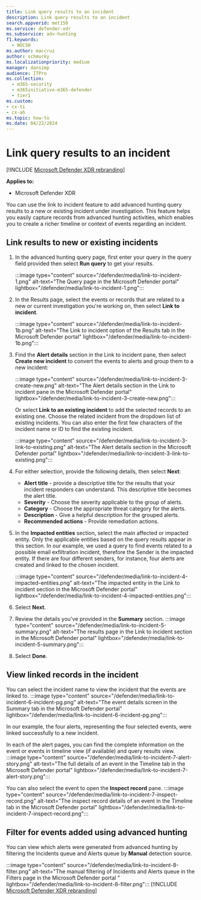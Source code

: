 ```yaml
---
title: Link query results to an incident
description: Link query results to an incident
search.appverid: met150
ms.service: defender-xdr
ms.subservice: adv-hunting
f1.keywords: 
  - NOCSH
ms.author: maccruz
author: schmurky
ms.localizationpriority: medium
manager: dansimp
audience: ITPro
ms.collection: 
  - m365-security
  - m365initiative-m365-defender
  - tier1
ms.custom:
- cx-ti
- cx-ah
ms.topic: how-to
ms.date: 04/22/2024
---
```


# Link query results to an incident

[!INCLUDE [Microsoft Defender XDR rebranding](../includes/microsoft-defender.md)]


**Applies to:**
- Microsoft Defender XDR

You can use the link to incident feature to add advanced hunting query results to a new or existing incident under investigation. This feature helps you easily capture records from advanced hunting activities, which enables you to create a richer timeline or context of events regarding an incident. 

## Link results to new or existing incidents

1. In the advanced hunting query page, first enter your query in the query field provided then select **Run query** to get your results.

    :::image type="content" source="/defender/media/link-to-incident-1.png" alt-text="The Query page in the Microsoft Defender portal" lightbox="/defender/media/link-to-incident-1.png":::

2. In the Results page, select the events or records that are related to a new or current investigation you're working on, then select **Link to incident**.

    :::image type="content" source="/defender/media/link-to-incident-1b.png" alt-text="The Link to incident option of the Results tab in the Microsoft Defender portal" lightbox="/defender/media/link-to-incident-1b.png":::

3. Find the **Alert details** section in the Link to incident pane, then select **Create new incident** to convert the events to alerts and group them to a new incident:

    :::image type="content" source="/defender/media/link-to-incident-3-create-new.png" alt-text="The Alert details section in the Link to incident pane in the Microsoft Defender portal" lightbox="/defender/media/link-to-incident-3-create-new.png":::
    
    Or select **Link to an existing incident** to add the selected records to an existing one. Choose the related incident from the dropdown list of existing incidents. You can also enter the first few characters of the incident name or ID to find the existing incident. 

    :::image type="content" source="/defender/media/link-to-incident-3-link-to-existing.png" alt-text="The Alert details section in the Microsoft Defender portal" lightbox="/defender/media/link-to-incident-3-link-to-existing.png":::

4. For either selection, provide the following details, then select **Next**:
      - **Alert title** - provide a descriptive title for the results that your incident responders can understand. This descriptive title becomes the alert title.
      - **Severity** - Choose the severity applicable to the group of alerts.
      - **Category** - Choose the appropriate threat category for the alerts.
      - **Description** - Give a helpful description for the grouped alerts.
      - **Recommended actions** - Provide remediation actions.

5. In the **Impacted entities** section, select the main affected or impacted entity. Only the applicable entities based on the query results appear in this section. In our example, we used a query to find events related to a possible email exfiltration incident, therefore the Sender is the impacted entity. If there are four different senders, for instance, four alerts are created and linked to the chosen incident.

     :::image type="content" source="/defender/media/link-to-incident-4-impacted-entities.png" alt-text="The impacted entity in the Link to incident section in the Microsoft Defender portal" lightbox="/defender/media/link-to-incident-4-impacted-entities.png":::

1. Select **Next**.
1. Review the details you've provided in the **Summary** section.
   :::image type="content" source="/defender/media/link-to-incident-5-summary.png" alt-text="The results page in the Link to incident section in the Microsoft Defender portal" lightbox="/defender/media/link-to-incident-5-summary.png":::
     
1. Select **Done**.

## View linked records in the incident

You can select the incident name to view the incident that the events are linked to.
:::image type="content" source="/defender/media/link-to-incident-6-incident-pg.png" alt-text="The event details screen in the Summary tab in the Microsoft Defender portal" lightbox="/defender/media/link-to-incident-6-incident-pg.png":::

In our example, the four alerts, representing the four selected events, were linked successfully to a new incident. 

In each of the alert pages, you can find the complete information on the event or events in timeline view (if available) and query results view.
:::image type="content" source="/defender/media/link-to-incident-7-alert-story.png" alt-text="The full details of an event in the Timeline tab in the Microsoft Defender portal" lightbox="/defender/media/link-to-incident-7-alert-story.png":::

You can also select the event to open the **Inspect record** pane.
:::image type="content" source="/defender/media/link-to-incident-7-inspect-record.png" alt-text="The inspect record details of an event in the Timeline tab in the Microsoft Defender portal" lightbox="/defender/media/link-to-incident-7-inspect-record.png":::

## Filter for events added using advanced hunting
You can view which alerts were generated from advanced hunting by filtering the Incidents queue and Alerts queue by **Manual** detection source.

:::image type="content" source="/defender/media/link-to-incident-8-filter.png" alt-text="The manual filtering of Incidents and Alerts queue in the Filters page in the Microsoft Defender portal " lightbox="/defender/media/link-to-incident-8-filter.png":::
[!INCLUDE [Microsoft Defender XDR rebranding](../includes/defender-m3d-techcommunity.md)]
